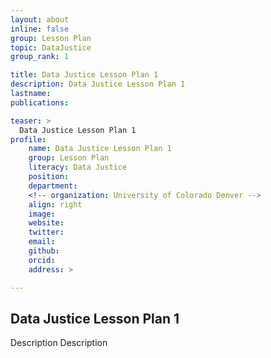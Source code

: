 ```yaml
---
layout: about
inline: false
group: Lesson Plan
topic: DataJustice
group_rank: 1

title: Data Justice Lesson Plan 1
description: Data Justice Lesson Plan 1
lastname: 
publications: 

teaser: >
  Data Justice Lesson Plan 1
profile:
    name: Data Justice Lesson Plan 1
    group: Lesson Plan
    literacy: Data Justice
    position: 
    department: 
    <!-- organization: University of Colorado Denver -->
    align: right
    image: 
    website: 
    twitter: 
    email: 
    github: 
    orcid: 
    address: >

---
```


## Data Justice Lesson Plan 1

Description Description
